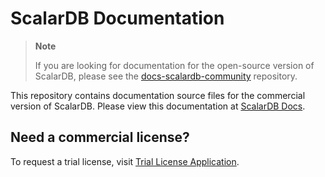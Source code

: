 # ScalarDB Documentation

> **Note**
> 
> If you are looking for documentation for the open-source version of ScalarDB, please see the [docs-scalardb-community](https://github.com/scalar-labs/docs-scalardb-community) repository.

This repository contains documentation source files for the commercial version of ScalarDB. Please view this documentation at [ScalarDB Docs](https://scalardb.scalar-labs.com/docs).

## Need a commercial license?

To request a trial license, visit [Trial License Application](https://scalar-labs.com/application).
